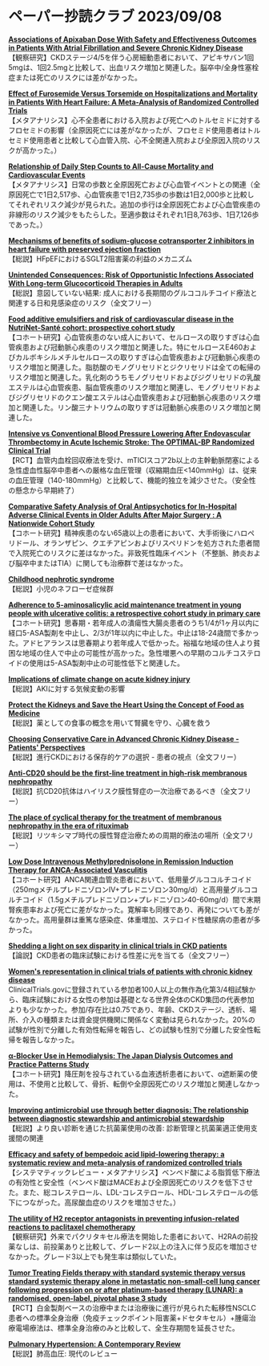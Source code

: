 # ペーパー抄読クラブ 2023/09/08

[**Associations of Apixaban Dose With Safety and Effectiveness Outcomes in Patients With Atrial Fibrillation and Severe Chronic Kidney Disease**](https://pubmed.ncbi.nlm.nih.gov/37681341/)  
【観察研究】CKDステージ4/5を伴う心房細動患者において、アピキサバン1回5mgは、1回2.5mgと比較して、出血リスク増加と関連した。脳卒中/全身性塞栓症または死亡のリスクには差がなかった。

[**Effect of Furosemide Versus Torsemide on Hospitalizations and Mortality in Patients With Heart Failure: A Meta-Analysis of Randomized Controlled Trials**](https://pubmed.ncbi.nlm.nih.gov/37677884/)  
【メタアナリシス】心不全患者における入院および死亡へのトルセミドに対するフロセミドの影響（全原因死亡には差がなかったが、フロセミド使用患者はトルセミド使用患者と比較して心血管入院、心不全関連入院および全原因入院のリスクが高かった。）

[**Relationship of Daily Step Counts to All-Cause Mortality and Cardiovascular Events**](https://pubmed.ncbi.nlm.nih.gov/37676198/)  
【メタアナリシス】日常の歩数と全原因死亡および心血管イベントとの関連（全原因死亡で1日2,517歩、心血管疾患で1日2,735歩の歩数は1日2,000歩と比較してそれぞれリスク減少が見られた。追加の歩行は全原因死亡および心血管疾患の非線形のリスク減少をもたらした。至適歩数はそれぞれ1日8,763歩、1日7,126歩であった。）

[**Mechanisms of benefits of sodium-glucose cotransporter 2 inhibitors in heart failure with preserved ejection fraction**](https://pubmed.ncbi.nlm.nih.gov/37674356/)  
【総説】HFpEFにおけるSGLT2阻害薬の利益のメカニズム

[**Unintended Consequences: Risk of Opportunistic Infections Associated With Long-term Glucocorticoid Therapies in Adults**](https://pubmed.ncbi.nlm.nih.gov/37669916/)  
【総説】意図していない結果: 成人における長期間のグルココルチコイド療法と関連する日和見感染症のリスク（全文フリー）

[**Food additive emulsifiers and risk of cardiovascular disease in the NutriNet-Santé cohort: prospective cohort study**](https://pubmed.ncbi.nlm.nih.gov/37673430/)  
【コホート研究】心血管疾患のない成人において、セルロースの取りすぎは心血管疾患および冠動脈心疾患のリスク増加と関連した。特にセルロースE460およびカルボキシルメチルセルロースの取りすぎは心血管疾患および冠動脈心疾患のリスク増加と関連した。脂肪酸のモノグリセリドとジクリセリドは全ての転帰のリスク増加と関連した。乳化剤のうちモノグリセリドおよびジグリセリドの乳酸エステルは心血管疾患、脳血管疾患のリスク増加と関連し、モノグリセリドおよびジグリセリドのクエン酸エステルは心血管疾患および冠動脈心疾患のリスク増加と関連した。リン酸三ナトリウムの取りすぎは冠動脈心疾患のリスク増加と関連した。

[**Intensive vs Conventional Blood Pressure Lowering After Endovascular Thrombectomy in Acute Ischemic Stroke: The OPTIMAL-BP Randomized Clinical Trial**](https://pubmed.ncbi.nlm.nih.gov/37668619/)  
【RCT】血管内血栓回収療法を受け、mTICIスコア2b以上の主幹動脈閉塞による急性虚血性脳卒中患者への厳格な血圧管理（収縮期血圧<140mmHg）は、従来の血圧管理（140-180mmHg）と比較して、機能的独立を減少させた。（安全性の懸念から早期終了）

[**Comparative Safety Analysis of Oral Antipsychotics for In-Hospital Adverse Clinical Events in Older Adults After Major Surgery : A Nationwide Cohort Study**](https://pubmed.ncbi.nlm.nih.gov/37665998/)  
【コホート研究】精神疾患のない65歳以上の患者において、大手術後にハロペリドール、オランザピン、クエチアピンおよびリスペリドンを処方された患者間で入院死亡のリスクに差はなかった。非致死性臨床イベント（不整脈、肺炎および脳卒中またはTIA）に関しても治療群で差はなかった。

[**Childhood nephrotic syndrome**](https://pubmed.ncbi.nlm.nih.gov/37659779/)  
【総説】小児のネフローゼ症候群

[**Adherence to 5-aminosalicylic acid maintenance treatment in young people with ulcerative colitis: a retrospective cohort study in primary care**](https://pubmed.ncbi.nlm.nih.gov/37666511/)  
【コホート研究】思春期・若年成人の潰瘍性大腸炎患者のうち1/4が1ヶ月以内に経口5-ASA製剤を中止し、2/3が1年以内に中止した。中止は18-24歳間で多かった。アドヒアランスは思春期より若年成人で低かった。裕福な地域の住人より貧困な地域の住人で中止の可能性が高かった。急性増悪への早期のコルチコステロイドの使用は5-ASA製剤中止の可能性低下と関連した。

[**Implications of climate change on acute kidney injury**](https://pubmed.ncbi.nlm.nih.gov/37678384/)  
【総説】AKIに対する気候変動の影響

[**Protect the Kidneys and Save the Heart Using the Concept of Food as Medicine**](https://pubmed.ncbi.nlm.nih.gov/37676185/)  
【総説】薬としての食事の概念を用いて腎臓を守り、心臓を救う

[**Choosing Conservative Care in Advanced Chronic Kidney Disease - Patients' Perspectives**](https://pubmed.ncbi.nlm.nih.gov/37669893/)  
【総説】進行CKDにおける保存的ケアの選択 - 患者の視点（全文フリー）

[**Anti-CD20 should be the first-line treatment in high-risk membranous nephropathy**](https://pubmed.ncbi.nlm.nih.gov/37669312/)  
【総説】抗CD20抗体はハイリスク膜性腎症の一次治療であるべき（全文フリー）

[**The place of cyclical therapy for the treatment of membranous nephropathy in the era of rituximab**](https://pubmed.ncbi.nlm.nih.gov/37669306/)  
【総説】リツキシマブ時代の膜性腎症治療ための周期的療法の場所（全文フリー）

[**Low Dose Intravenous Methylprednisolone in Remission Induction Therapy for ANCA-Associated Vasculitis**](https://pubmed.ncbi.nlm.nih.gov/37668468/)  
【コホート研究】ANCA関連血管炎患者において、低用量グルココルチコイド（250mgメチルプレドニゾロンIV+プレドニゾロン30mg/d）と高用量グルココルチコイド（1.5gメチルプレドニゾロン+プレドニゾロン40-60mg/d）間で末期腎疾患率および死亡に差がなかった。寛解率も同様であり、再発についても差がなかった。高用量群は重篤な感染症、体重増加、ステロイド性糖尿病の患者が多かった。

[**Shedding a light on sex disparity in clinical trials in CKD patients**](https://pubmed.ncbi.nlm.nih.gov/37664573/)  
【論説】CKD患者の臨床試験における性差に光を当てる（全文フリー）

[**Women's representation in clinical trials of patients with chronic kidney disease**](https://pubmed.ncbi.nlm.nih.gov/37664564/)  
ClinicalTrials.govに登録されている参加者100人以上の無作為化第3/4相試験から、臨床試験における女性の参加は基礎となる世界全体のCKD集団の代表参加よりも少なかった。参加/存在比は0.75であり、年齢、CKDステージ、透析、場所、介入の種類または資金提供機関に関係なく変動は見られなかった。20%の試験が性別で分離した有効性転帰を報告し、どの試験も性別で分離した安全性転帰を報告しなかった。

[**α-Blocker Use in Hemodialysis: The Japan Dialysis Outcomes and Practice Patterns Study**](https://pubmed.ncbi.nlm.nih.gov/37663953/)  
【コホート研究】降圧剤を投与されている血液透析患者において、α遮断薬の使用は、不使用と比較して、骨折、転倒や全原因死亡のリスク増加と関連しなかった。

[**Improving antimicrobial use through better diagnosis: The relationship between diagnostic stewardship and antimicrobial stewardship**](https://pubmed.ncbi.nlm.nih.gov/37665212/)  
【総説】より良い診断を通じた抗菌薬使用の改善: 診断管理と抗菌薬適正使用支援間の関連

[**Efficacy and safety of bempedoic acid lipid-lowering therapy: a systematic review and meta-analysis of randomized controlled trials**](https://pubmed.ncbi.nlm.nih.gov/37672112/)  
【システマティックレビュー・メタアナリシス】ベンペド酸による脂質低下療法の有効性と安全性（ベンペド酸はMACEおよび全原因死亡のリスクを低下させた。また、総コレステロール、LDL-コレステロール、HDL-コレステロールの低下につながった。高尿酸血症のリスクを増加させた。）

[**The utility of H2 receptor antagonists in preventing infusion-related reactions to paclitaxel chemotherapy**](https://pubmed.ncbi.nlm.nih.gov/37665180/)  
【観察研究】外来でパクリタキセル療法を開始した患者において、H2RAの前投薬なしは、前投薬ありと比較して、グレード2以上の注入に伴う反応を増加させなかった。グレード3以上でも発生率は類似していた。

[**Tumor Treating Fields therapy with standard systemic therapy versus standard systemic therapy alone in metastatic non-small-cell lung cancer following progression on or after platinum-based therapy (LUNAR): a randomised, open-label, pivotal phase 3 study**](https://pubmed.ncbi.nlm.nih.gov/37657460/)  
【RCT】白金製剤ベースの治療中または治療後に進行が見られた転移性NSCLC患者への標準全身治療（免疫チェックポイント阻害薬+ドセタキセル）+腫瘍治療電場療法は、標準全身治療のみと比較して、全生存期間を延長させた。

[**Pulmonary Hypertension: A Contemporary Review**](https://pubmed.ncbi.nlm.nih.gov/37450768/)  
【総説】肺高血圧: 現代のレビュー